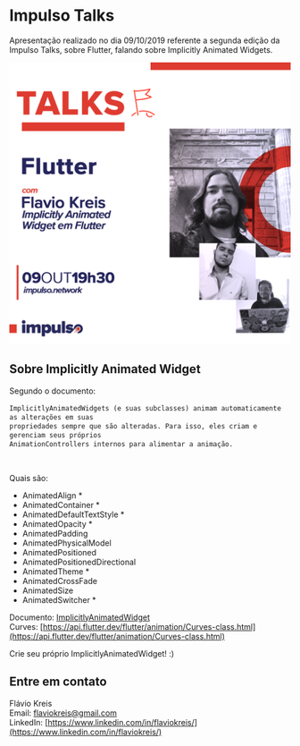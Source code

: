 # Impulso Talks

Apresentação realizado no dia 09/10/2019 referente a segunda edição da Impulso Talks, sobre Flutter, falando sobre Implicitly Animated Widgets.

![Impulo Talks](images/impulso_talks.png)


## Sobre Implicitly Animated Widget

Segundo o documento:
```
ImplicitlyAnimatedWidgets (e suas subclasses) animam automaticamente as alterações em suas 
propriedades sempre que são alteradas. Para isso, eles criam e gerenciam seus próprios 
AnimationControllers internos para alimentar a animação.
```
<br />

Quais são:
- AnimatedAlign *
- AnimatedContainer *
- AnimatedDefaultTextStyle *
- AnimatedOpacity *
- AnimatedPadding
- AnimatedPhysicalModel
- AnimatedPositioned
- AnimatedPositionedDirectional
- AnimatedTheme *
- AnimatedCrossFade
- AnimatedSize
- AnimatedSwitcher *


  
Documento: [ImplicitlyAnimatedWidget](https://api.flutter.dev/flutter/widgets/ImplicitlyAnimatedWidget-class.html)  
Curves: [https://api.flutter.dev/flutter/animation/Curves-class.html](https://api.flutter.dev/flutter/animation/Curves-class.html)

Crie seu próprio ImplicitlyAnimatedWidget! :)


## Entre em contato

Flávio Kreis  
Email: [flaviokreis@gmail.com](flaviokreis@gmail.com)  
LinkedIn: [https://www.linkedin.com/in/flaviokreis/](https://www.linkedin.com/in/flaviokreis/)
